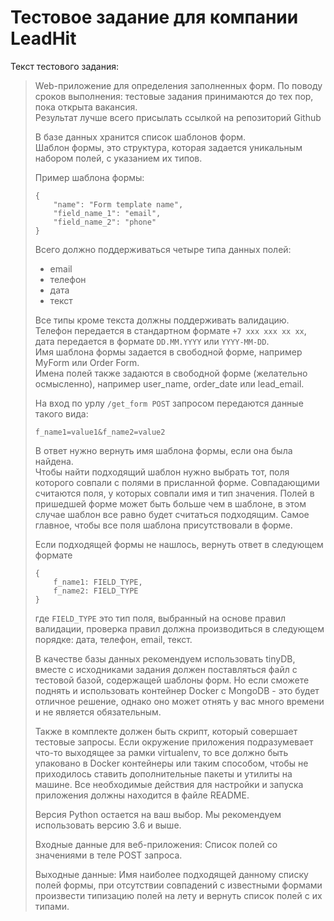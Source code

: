 # Тестовое задание для компании LeadHit

Текст тестового задания:

> Web-приложение для определения заполненных форм.
> По поводу сроков выполнения: тестовые задания принимаются до тех пор, пока открыта вакансия.  
> Результат лучше всего присылать ссылкой на репозиторий Github
> 
> В базе данных хранится список шаблонов форм.  
> Шаблон формы, это структура, которая задается уникальным набором полей, с указанием их типов.
> 
> Пример шаблона формы:
> ```
> {
>     "name": "Form template name",
>     "field_name_1": "email",
>     "field_name_2": "phone"
> }
> ```
> Всего должно поддерживаться четыре типа данных полей: 
> - email
> - телефон
> - дата
> - текст
> 
> Все типы кроме текста должны поддерживать валидацию. Телефон передается в стандартном формате `+7 xxx xxx xx xx`, дата передается в формате `DD.MM.YYYY` или `YYYY-MM-DD`.  
> Имя шаблона формы задается в свободной форме, например MyForm или Order Form.  
> Имена полей также задаются в свободной форме (желательно осмысленно), например user_name, order_date или lead_email.  
> 
> На вход по урлу `/get_form POST` запросом передаются данные такого вида:
> ```
> f_name1=value1&f_name2=value2
> ```
> 
> В ответ нужно вернуть имя шаблона формы, если она была найдена.  
> Чтобы найти подходящий шаблон нужно выбрать тот, поля которого совпали с полями в присланной форме. Совпадающими считаются поля, у которых совпали имя и тип значения. Полей в пришедшей форме может быть больше чем в шаблоне, в этом случае шаблон все равно будет считаться подходящим. Самое главное, чтобы все поля шаблона присутствовали в форме.
> 
> Если подходящей формы не нашлось, вернуть ответ в следующем формате
> ```
> {
>     f_name1: FIELD_TYPE,
>     f_name2: FIELD_TYPE
> }
> ```
> где `FIELD_TYPE` это тип поля, выбранный на основе правил валидации, проверка правил должна производиться в следующем порядке: дата, телефон, email, текст.
> 
> В качестве базы данных рекомендуем использовать tinyDB, вместе с исходниками задания должен поставляться файл с тестовой базой, содержащей шаблоны форм. Но если сможете поднять и использовать контейнер Docker с MongoDB - это будет отличное решение, однако оно может отнять у вас много времени и не является обязательным.
> 
> Также в комплекте должен быть скрипт, который совершает тестовые запросы. Если окружение приложения подразумевает что-то выходящее за рамки virtualenv, то все должно быть упаковано в Docker контейнеры или таким способом, чтобы не приходилось ставить дополнительные пакеты и утилиты на машине. Все необходимые действия для настройки и запуска приложения должны находится в файле README.
> 
> Версия Python остается на ваш выбор. Мы рекомендуем использовать версию 3.6 и выше.
> 
> Входные данные для веб-приложения:
> Список полей со значениями в теле POST запроса.
> 
> Выходные данные:
> Имя наиболее подходящей данному списку полей формы, при отсутствии совпадений с известными формами произвести типизацию полей на лету и вернуть список полей с их типами.
